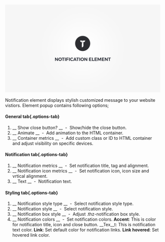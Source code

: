 <div class="thz-doc-image max">
<a class="thz-lightbox mfp-iframe" href="https://www.youtube.com/watch?v=51GKAUkZxGg" data-mfp-title="Creatus WordPress Theme Notification Element" data-modal-size="large">
	<img src="../../docs-media/splash-notification-element.jpg" alt="Creatus WordPress Theme Notification Element" />
</a>
</div>

Notification element displays stylish customized message to your website vistiors. Element popup contains following options;

#### General tab{.options-tab}
1. __ Show close button? __ &nbsp;-&nbsp; Show/hide the close button.
1. __ Animate __ &nbsp;-&nbsp; Add animation to the HTML container.
1. __ Container metrics __ &nbsp;-&nbsp; Add custom class or ID to HTML container and adjust visibility on specific devices.

#### Notification tab{.options-tab}
1. __ Notification metrics __ &nbsp;-&nbsp; Set notification title, tag and alignment.
1. __ Notification icon metrics __ &nbsp;-&nbsp; Set notification icon, icon size and vrtical alignment.
1. __ Text __ &nbsp;-&nbsp; Notification text.

#### Styling tab{.options-tab}
1. __ Notification style type __ &nbsp;-&nbsp; Select notification style type.
1. __ Notification style __ &nbsp;-&nbsp; Select notification style.
1. __ Notification box style __ &nbsp;-&nbsp; Adjust .thz-notification box style.
1. __ Notification colors __ &nbsp;-&nbsp; Set notification colors. __Accent__: This is color for notification title, icon and close button. __Tex__t: This is notification text color. __Link__: Set default color for notification links. __Link hovered__: Set hovered link color.